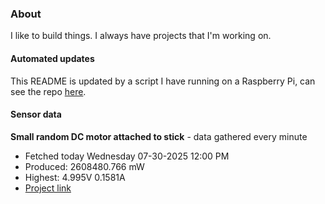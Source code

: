### About
I like to build things. I always have projects that I'm working on.

#### Automated updates
This README is updated by a script I have running on a Raspberry Pi, can see the repo [here](https://github.com/jdc-cunningham/raspi-git-repo-updater).

#### Sensor data


**Small random DC motor attached to stick** - data gathered every minute
- Fetched today Wednesday 07-30-2025 12:00 PM
- Produced: 2608480.766 mW
- Highest: 4.995V 0.1581A
- [Project link](https://github.com/jdc-cunningham/turbine-raspi)